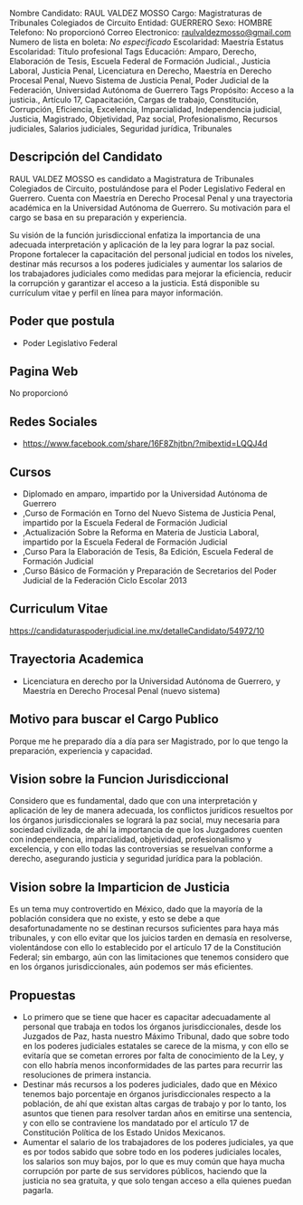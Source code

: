 Nombre Candidato: RAUL VALDEZ MOSSO
Cargo: Magistraturas de Tribunales Colegiados de Circuito
Entidad: GUERRERO
Sexo: HOMBRE
Telefono: No proporcionó
Correo Electronico: raulvaldezmosso@gmail.com
Numero de lista en boleta: *No especificado*
Escolaridad: Maestría
Estatus Escolaridad: Título profesional
Tags Educación: Amparo, Derecho, Elaboración de Tesis, Escuela Federal de Formación Judicial., Justicia Laboral, Justicia Penal, Licenciatura en Derecho, Maestría en Derecho Procesal Penal, Nuevo Sistema de Justicia Penal, Poder Judicial de la Federación, Universidad Autónoma de Guerrero
Tags Propósito: Acceso a la justicia., Artículo 17, Capacitación, Cargas de trabajo, Constitución, Corrupción, Eficiencia, Excelencia, Imparcialidad, Independencia judicial, Justicia, Magistrado, Objetividad, Paz social, Profesionalismo, Recursos judiciales, Salarios judiciales, Seguridad jurídica, Tribunales


## Descripción del Candidato 

RAUL VALDEZ MOSSO es candidato a Magistratura de Tribunales Colegiados de Circuito, postulándose para el Poder Legislativo Federal en Guerrero. Cuenta con Maestría en Derecho Procesal Penal y una trayectoria académica en la Universidad Autónoma de Guerrero. Su motivación para el cargo se basa en su preparación y experiencia.

Su visión de la función jurisdiccional enfatiza la importancia de una adecuada interpretación y aplicación de la ley para lograr la paz social.  Propone fortalecer la capacitación del personal judicial en todos los niveles, destinar más recursos a los poderes judiciales y aumentar los salarios de los trabajadores judiciales como medidas para mejorar la eficiencia, reducir la corrupción y garantizar el acceso a la justicia.  Está disponible su currículum vitae y perfil en línea para mayor información.


## Poder que postula

- Poder Legislativo Federal


## Pagina Web

No proporcionó


## Redes Sociales

- https://www.facebook.com/share/16F8Zhjtbn/?mibextid=LQQJ4d


## Cursos

- Diplomado en amparo, impartido por la Universidad Autónoma de Guerrero
- ,Curso de Formación en Torno del Nuevo Sistema de Justicia Penal, impartido por la Escuela Federal de Formación Judicial
- ,Actualización Sobre la Reforma en Materia de Justicia Laboral, impartido por la Escuela Federal de Formación Judicial
- ,Curso Para la Elaboración de Tesis, 8a Edición, Escuela Federal de Formación Judicial
- ,Curso Básico de Formación y Preparación de Secretarios del Poder Judicial de la Federación Ciclo Escolar 2013


## Curriculum Vitae

https://candidaturaspoderjudicial.ine.mx/detalleCandidato/54972/10


## Trayectoria Academica

- Licenciatura en derecho por la Universidad Autónoma de Guerrero, y Maestría en Derecho Procesal Penal (nuevo sistema)


## Motivo para buscar el Cargo Publico

Porque me he preparado día a día para ser Magistrado, por lo que tengo la preparación, experiencia y capacidad.


## Vision sobre la Funcion Jurisdiccional

Considero que es fundamental, dado que con una interpretación y aplicación de ley de manera adecuada, los conflictos jurídicos resueltos por los órganos jurisdiccionales se logrará la paz social, muy necesaria para sociedad civilizada, de ahí la importancia de que los Juzgadores cuenten con independencia, imparcialidad, objetividad, profesionalismo y excelencia, y con ello todas las controversias se resuelvan conforme a derecho, asegurando justicia y seguridad jurídica para la población.


## Vision sobre la Imparticion de Justicia

Es un tema muy controvertido en México, dado que la mayoría de la población considera que no existe, y esto se debe a que desafortunadamente no se destinan recursos suficientes para haya más tribunales, y con ello evitar que los juicios tarden en demasía en resolverse, violentándose con ello lo establecido por el artículo 17 de la Constitución Federal; sin embargo, aún con las limitaciones que tenemos considero que en los órganos jurisdiccionales, aún podemos ser más eficientes.


## Propuestas

- Lo primero que se tiene que hacer es capacitar adecuadamente al personal que trabaja en todos los órganos jurisdiccionales, desde los Juzgados de Paz, hasta nuestro Máximo Tribunal, dado que sobre todo en los poderes judiciales estatales se carece de la misma, y con ello se evitaría que se cometan errores por falta de conocimiento de la Ley, y con ello habría menos inconformidades de las partes para recurrir las resoluciones de primera instancia.
- Destinar más recursos a los poderes judiciales, dado que en México tenemos bajo porcentaje en órganos jurisdiccionales respecto a la población, de ahí que existan altas cargas de trabajo y por lo tanto, los asuntos que tienen para resolver tardan años en emitirse una sentencia, y con ello se contraviene los mandatado por el artículo 17 de Constitución Política de los Estado Unidos Mexicanos.
- Aumentar el salario de los trabajadores de los poderes judiciales, ya que es por todos sabido que sobre todo en los poderes judiciales locales, los salarios son muy bajos, por lo que es muy común que haya mucha corrupción por parte de sus servidores públicos, haciendo que la justicia no sea gratuita, y que solo tengan acceso a ella quienes puedan pagarla.

